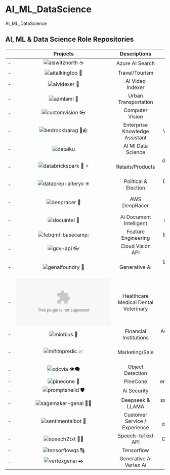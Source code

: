 # AI_ML_DataScience
AI_ML_DataScience


## AI, ML & Data Science Role Repositories


| | Projects | Descriptions | Topics | 
| - | :-: | :-: | :-: |
| - | ![aiswitznorth ☕](https://github.com/miozilla/aiswitznorth) | Azure AI Search | Index |
| - | ![aitalkingtoo 🦚](https://github.com/miozilla/aitalkingtoo) | Travel/Tourism | ai, translate, speech |
| - | ![aividexer 📇](https://github.com/miozilla/aividexer) | AI Video Indexer | ai_video_indexer |
| - | ![azmlaml 🔬](https://github.com/miozilla/azmlaml) | Urban Transportation | azure_ml, automated_ml |
| - | ![customvision 👓 ](https://github.com/miozilla/customvision) | Computer Vision | Custom Vision |
| - | ![bedrockbarag 🛌🪨](https://github.com/miozilla/bedrockbarag) | Enterprise Knowledge Assistant | Bedrock, KB, RAG, Text to Vector, OpenSearch, nova, titan embeddings |
| - | ![dataiku](https://github.com/miozilla/dataiku) | AI Ml Data Science | Dataiku |
| - | ![databrickspark 🧱 ⭐](https://github.com/miozilla/databrickspark)  | Retails/Products | databricks, apache-spark-cluster, azure, hive-metastore, pyspark |
| - | ![dataprep-alteryx ✳️](https://github.com/miozilla/dataprep-alteryx) | Political & Election | DataPrep, Alteryx, Trifacta, Wrangle, Recipe |
| - | ![deepracer 🚙](https://github.com/miozilla/deepracer) | AWS DeepRacer | SageMaker, RoboMaker, Kinesis Video Stream, S3, CloudWatch |
| - | ![docuintel 📑](https://github.com/miozilla/docuintel) | Ai Document Intelligent | ai-document-intelligence |
| - | ![febqml :basecamp:](https://github.com/miozilla/febqml) | Feature Engineering | BigQueryMachineLearning |
| - | ![gcv-api 👓](https://github.com/miozilla/gcv-api) | Cloud Vision API | gcp, detect face, label, landmark |
| - | ![genaifoundry 💬](https://github.com/miozilla/genaifoundry) | Generative AI | genai-chatbot, ai-foundry, chat-playground, gpt4, genai |
| - | ![heamedenvet.ai 😷](https://github.com/miozilla/heamedenvet.ai) | Healthcare Medical Dental Veterinary | Azure AI Agent Service |
| - | ![miobius 🎱](https://github.com/miozilla/miobius) | Financial Institutions   | Artificial Intelligence Content Management               |
| - | ![mlfitnpredic 📈](https://github.com/miozilla/mlfitnpredic) | Marketing/Sale | ML Modeling, sklearn, Regression Tree, Fit, Prediction |
| - | ![odcvia 👁️‍🗨️](https://github.com/miozilla/odcvia) | Object Detection | obj-detection, cv, img-analysis, ai-vision |
| - | ![pinecone 🍍](https://github.com/miozilla/pinecone) | PineCone | embeddings,vector,pinecone |
| - | ![promptsheild 🛡️](https://github.com/miozilla/promptsheild) | Ai Security | content-safety |
| - | ![sagemaker-genai 🐋🐪](https://github.com/miozilla/sagemaker-genai) | Deepseek & LLAMA | sagemaker, genai, llm model, python sdk |
| - | ![sentimentalbot 🤗](https://github.com/miozilla/sentimentalbot) | Customer Service / Experience | huggingface, streamlit, distilbert, torch, transformer |
| - | ![speech2txt 🦻📑](https://github.com/miozilla/speech2txt) | Speech-toText API | Google Speech Recognition |
| - | ![tensorflowqs 🔠](https://github.com/miozilla/tensorflowqs) | Tensorflow | vertex-ai |
| - | ![vertexgenai ✒️](https://github.com/miozilla/vertexgenai) | Generative Ai Vertex Ai | vertex-ai, gen-ai |


